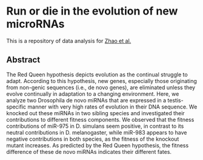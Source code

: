 # Run or die in the evolution of new microRNAs
This is a repository of data analysis for [Zhao et al.](https://www.biorxiv.org/content/10.1101/345769v2)

## Abstract
 The Red Queen hypothesis depicts evolution as the continual struggle to adapt. According to this hypothesis, new genes, especially those originating from non-genic sequences (i.e., de novo genes), are eliminated unless they evolve continually in adaptation to a changing environment. Here, we analyze two Drosophila de novo miRNAs that are expressed in a testis-specific manner with very high rates of evolution in their DNA sequence. We knocked out these miRNAs in two sibling species and investigated their contributions to different fitness components. We observed that the fitness contributions of miR-975 in D. simulans seem positive, in contrast to its neutral contributions in D. melanogaster, while miR-983 appears to have negative contributions in both species, as the fitness of the knockout mutant increases. As predicted by the Red Queen hypothesis, the fitness difference of these de novo miRNAs indicates their different fates.
